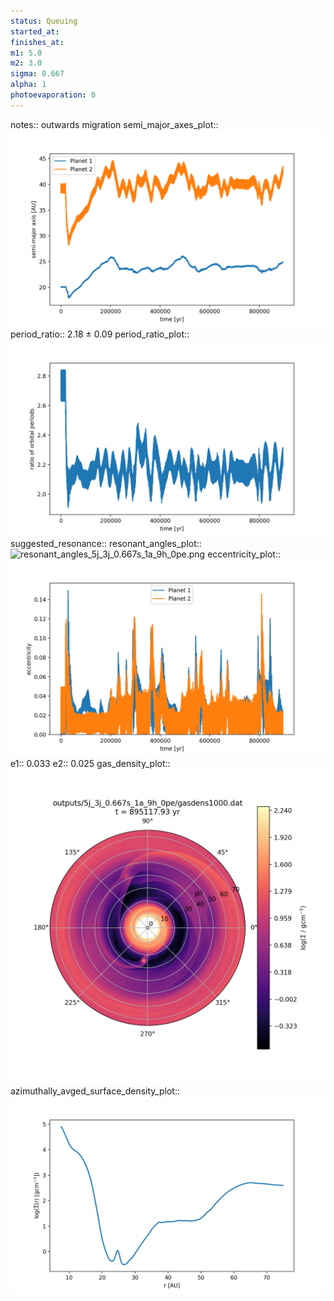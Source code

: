 ```yaml
---
status: Queuing
started_at:
finishes_at:
m1: 5.0
m2: 3.0
sigma: 0.667
alpha: 1
photoevaporation: 0
---
```


notes:: outwards migration
semi_major_axes_plot:: ![semi_major_axes_5j_3j_0.667s_1a_9h_0pe.png](plots/semi_major_axes/semi_major_axes_5j_3j_0.667s_1a_9h_0pe.png)
period_ratio:: 2.18 ± 0.09
period_ratio_plot:: ![period_ratio_5j_3j_0.667s_1a_9h_0pe.png](plots/period_ratio/period_ratio_5j_3j_0.667s_1a_9h_0pe.png)
suggested_resonance:: 
resonant_angles_plot:: ![resonant_angles_5j_3j_0.667s_1a_9h_0pe.png](plots/resonant_angles/resonant_angles_5j_3j_0.667s_1a_9h_0pe.png)
eccentricity_plot:: ![eccentricity_5j_3j_0.667s_1a_9h_0pe.png](plots/eccentricity/eccentricity_5j_3j_0.667s_1a_9h_0pe.png)
e1:: 0.033
e2:: 0.025
gas_density_plot:: ![gas_density_5j_3j_0.667s_1a_9h_0pe.png](plots/gas_density/gas_density_5j_3j_0.667s_1a_9h_0pe.png)
azimuthally_avged_surface_density_plot:: ![azimuthally_avged_surface_density_5j_3j_0.667s_1a_9h_0pe.png](plots/azimuthally_avged_surface_density/azimuthally_avged_surface_density_5j_3j_0.667s_1a_9h_0pe.png)
